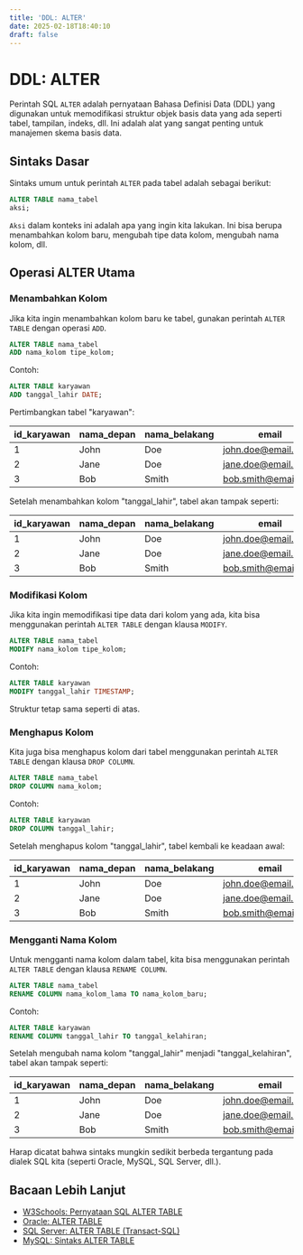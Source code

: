 ```yaml
---
title: 'DDL: ALTER'
date: 2025-02-18T18:40:10
draft: false
---
```


# DDL: ALTER

Perintah SQL `ALTER` adalah pernyataan Bahasa Definisi Data (DDL) yang digunakan untuk memodifikasi struktur objek basis data yang ada seperti tabel, tampilan, indeks, dll. Ini adalah alat yang sangat penting untuk manajemen skema basis data.

## Sintaks Dasar

Sintaks umum untuk perintah `ALTER` pada tabel adalah sebagai berikut:

```sql
ALTER TABLE nama_tabel
aksi;
```

`Aksi` dalam konteks ini adalah apa yang ingin kita lakukan. Ini bisa berupa menambahkan kolom baru, mengubah tipe data kolom, mengubah nama kolom, dll.

## Operasi ALTER Utama

### Menambahkan Kolom

Jika kita ingin menambahkan kolom baru ke tabel, gunakan perintah `ALTER TABLE` dengan operasi `ADD`.

```sql
ALTER TABLE nama_tabel
ADD nama_kolom tipe_kolom;
```

Contoh:

```sql
ALTER TABLE karyawan
ADD tanggal_lahir DATE;
```

Pertimbangkan tabel "karyawan":

| id_karyawan | nama_depan | nama_belakang | email                                             |
| ----------- | ---------- | ------------- | ------------------------------------------------- |
| 1           | John       | Doe           | [john.doe@email.com](mailto:john.doe@email.com)   |
| 2           | Jane       | Doe           | [jane.doe@email.com](mailto:jane.doe@email.com)   |
| 3           | Bob        | Smith         | [bob.smith@email.com](mailto:bob.smith@email.com) |

Setelah menambahkan kolom "tanggal_lahir", tabel akan tampak seperti:

| id_karyawan | nama_depan | nama_belakang | email                                             | tanggal_lahir |
| ----------- | ---------- | ------------- | ------------------------------------------------- | ------------- |
| 1           | John       | Doe           | [john.doe@email.com](mailto:john.doe@email.com)   |               |
| 2           | Jane       | Doe           | [jane.doe@email.com](mailto:jane.doe@email.com)   |               |
| 3           | Bob        | Smith         | [bob.smith@email.com](mailto:bob.smith@email.com) |               |

### Modifikasi Kolom

Jika kita ingin memodifikasi tipe data dari kolom yang ada, kita bisa menggunakan perintah `ALTER TABLE` dengan klausa `MODIFY`.

```sql
ALTER TABLE nama_tabel
MODIFY nama_kolom tipe_kolom;
```

Contoh:

```sql
ALTER TABLE karyawan
MODIFY tanggal_lahir TIMESTAMP;
```

Struktur tetap sama seperti di atas.

### Menghapus Kolom

Kita juga bisa menghapus kolom dari tabel menggunakan perintah `ALTER TABLE` dengan klausa `DROP COLUMN`.

```sql
ALTER TABLE nama_tabel
DROP COLUMN nama_kolom;
```

Contoh:

```sql
ALTER TABLE karyawan
DROP COLUMN tanggal_lahir;
```

Setelah menghapus kolom "tanggal_lahir", tabel kembali ke keadaan awal:

| id_karyawan | nama_depan | nama_belakang | email                                             |
| ----------- | ---------- | ------------- | ------------------------------------------------- |
| 1           | John       | Doe           | [john.doe@email.com](mailto:john.doe@email.com)   |
| 2           | Jane       | Doe           | [jane.doe@email.com](mailto:jane.doe@email.com)   |
| 3           | Bob        | Smith         | [bob.smith@email.com](mailto:bob.smith@email.com) |

### Mengganti Nama Kolom

Untuk mengganti nama kolom dalam tabel, kita bisa menggunakan perintah `ALTER TABLE` dengan klausa `RENAME COLUMN`.

```sql
ALTER TABLE nama_tabel
RENAME COLUMN nama_kolom_lama TO nama_kolom_baru;
```

Contoh:

```sql
ALTER TABLE karyawan
RENAME COLUMN tanggal_lahir TO tanggal_kelahiran;
```

Setelah mengubah nama kolom "tanggal_lahir" menjadi "tanggal_kelahiran", tabel akan tampak seperti:

| id_karyawan | nama_depan | nama_belakang | email                                             | tanggal_kelahiran |
| ----------- | ---------- | ------------- | ------------------------------------------------- | ----------------- |
| 1           | John       | Doe           | [john.doe@email.com](mailto:john.doe@email.com)   |                   |
| 2           | Jane       | Doe           | [jane.doe@email.com](mailto:jane.doe@email.com)   |                   |
| 3           | Bob        | Smith         | [bob.smith@email.com](mailto:bob.smith@email.com) |                   |

Harap dicatat bahwa sintaks mungkin sedikit berbeda tergantung pada dialek SQL kita (seperti Oracle, MySQL, SQL Server, dll.).

## Bacaan Lebih Lanjut

- [W3Schools: Pernyataan SQL ALTER TABLE](https://www.w3schools.com/sql/sql_alter.asp)
- [Oracle: ALTER TABLE](https://docs.oracle.com/cd/B19306_01/server.102/b14200/statements_3001.htm)
- [SQL Server: ALTER TABLE (Transact-SQL)](https://docs.microsoft.com/en-us/sql/t-sql/statements/alter-table-transact-sql?view=sql-server-ver15)
- [MySQL: Sintaks ALTER TABLE](https://dev.mysql.com/doc/refman/8.0/en/alter-table.html)
